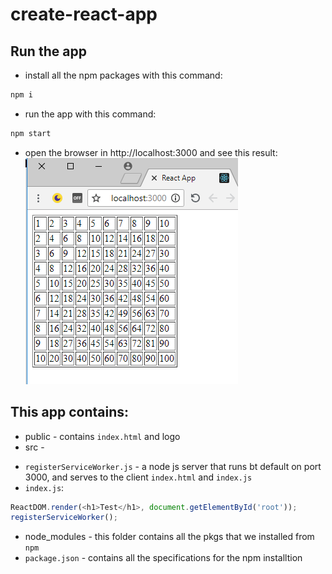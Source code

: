 # create-react-app


## Run the app

* install all the npm packages with this command:
```bash
npm i
```
* run the app with this command:
```bash
npm start
```
* open the browser in http://localhost:3000
and see this result:
![picture](screenshot.png)

## This app contains:
* public - contains `index.html` and logo
* src - 
- `registerServiceWorker.js` - a node js server that runs bt default on port 3000, and serves to the client `index.html` and `index.js`
- `index.js`:
```javascript
ReactDOM.render(<h1>Test</h1>, document.getElementById('root'));
registerServiceWorker();
```
* node_modules - this folder contains all the pkgs that we installed from `npm`
* `package.json` - contains all the specifications for the npm installtion
